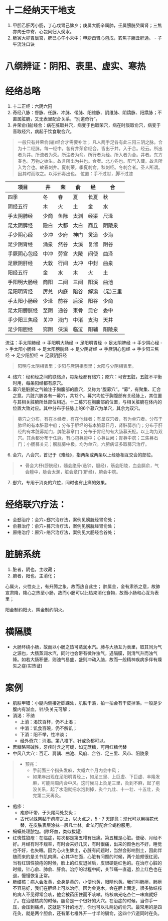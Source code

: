 # 十二经纳天干地支
1. 甲胆乙肝丙小肠，丁心戊胃己脾乡；庚属大肠辛属肺，壬属膀胱癸属肾；三焦亦向壬中寄，心包同归入癸水。
2. 肺寅大卯胃辰宫，脾巳心午小未中；申膀酉肾心包戊，亥焦子胆丑肝通。 - 子午流注口诀

# 八纲辨证：阴阳、表里、虚实、寒热

# 经络总略
1. 十二正经：六阴六阳
2. 奇经八脉：督脉、任脉、冲脉、带脉、阳维脉、阴维脉、阴蹻脉、阳蹻脉；不直属脏腑，又无表里配合关系，“别道奇行”。
3. 井荣俞(输)经合：病在脏取井穴，病变于色取荣穴，病在时辰取俞穴，病变于音取经穴，病起于饮食取合穴。
> 一般只有井荣俞(输)经合才需要补泄；
> 凡人两手足各有此三阳三阴之脉。合为十二经脉。每一经中。各有井荣俞经合。皆出于井。入于合。经云。所出者为井。所流者为荣。所注者为俞。所行者为经。所入者为合。井者。东方春也。万物之始生。故言所出为井也。合者。北方冬也。阳气入藏。故言所入为合也。故春刺井。夏刺荣。季夏刺俞。秋刺经。冬刺合者。圣人所谓。因其时而取之。以泻邪毒出也。
> 位置：手不过肘，脚不过膝

| 项目 | 井 | 荣 | 俞 | 经 | 合 |
| ---- | ---- | ---- | ---- | ---- | ---- |
| 四季 | 冬 | 春 | 夏 | 长夏 | 秋 |
| 阴经五行 | 木 | 火 | 土 | 金 | 水 |
| 手太阴肺经 | 少商 | 鱼际 | 太渊 | 经渠 | 尺泽 |
| 足太阴脾经 | 隐白 | 大都 | 太白 | 商丘 | 阴陵泉 |
| 手少阴心经 | 少冲 | 少府 | 神门 | 灵道 | 少海 |
| 足少阴肾经 | 涌泉 | 然谷 | 太溪 | 复溜 | 阴谷 |
| 手厥阴心包经 | 中冲 | 劳宫 | 大陵 | 间使 | 曲泽 |
| 足厥阴肝经 | 大敦 | 行间 | 太冲  | 中封 | 曲泉 |
| 阳经五行 | 金 | 水 | 木 | 火 | 土 |
| 手阳明大肠经 | 商阳 | 二间 | 三间 | 阳溪 | 曲池 |
| 足阳明胃经 | 厉兑 | 内庭 | 陷谷 | 解溪 | (足)三里 |
| 手太阳小肠经 | 少泽 | 前谷 | 后溪 | 阳谷 | 少商 |
| 足太阳膀胱经 | 至阴 | 通谷 | 束骨 | 昆仑 | 委中 |
| 手少阳三焦经 | 关冲 | 液门 | 中渚 | 支沟 | 天井 |
| 足少阳胆经 | 窍阴 | 侠溪 | 临泣 | 阳辅 | 阳陵泉 |

流注：手太阴肺经 -> 手阳明大肠经 -> 足阳明胃经 -> 足太阴脾经 -> 手少阴心经 -> 手太阳小肠经 -> 足太阳膀胱经 -> 足少阴肾经 -> 手厥阴心包经 -> 手少阳三焦经 -> 足少阳胆经 -> 足厥阴肝经
> 阳明与太阴相表里；少阳与厥阴相表里；太阳与少阴相表里。

4. 络穴：经和经之间的联络点，每条经都有络穴；原穴：可安五脏，五脏不平衡时用，每条阳经都有原穴。
5. 募穴是脏腑之气输注于胸腹部的腧穴，又称为“腹募穴”。“募”，有聚集、汇合之意。六脏六腑各有一募穴，共12个。募穴均位于胸腹部有关经脉上，其位置与其相关脏腑所处部位相近。十二募穴在胸腹部的位置，与相关脏腑在体内的位置大致对应。其中分布于任脉上的6个募穴为单穴，其余为双穴。
> 募穴之分布，有在本经者，有在他经者；有呈双穴者，有为单穴者。分布于肺经的有本脏募中府；分布于胆经的有本腑募日月，肾脏募京门；分布于肝经的有本脏募期门，脾脏募章门；分布于胃经的有大肠募天枢。以上均为双穴。其余都分布于任脉，有心包募膻中；心募巨阙；胃募中脘；三焦募石门；小肠募关元；膀胱募中极。均为单穴。六腑病证多取募穴治疗。
6. 会穴，八会穴，首记于《难经》，指两条或两条以上经脉相互交会的部位。
> * 骨会大杼(膀胱经)，髓会绝骨(悬钟，胆经)，筋会阳陵，血会膈俞，气会膻中，脉会太渊，脏会章门(肝经)，腑会中脘。
7. 郄穴，专用于消炎的穴位，同时也有止痛的效果。

# 经络联穴疗法：
* 会郄治疗：会穴+郄穴治疗法，案例见膀胱经胃俞处；
* 俞募治疗：俞穴+募穴治疗法，案例见膀胱经胃俞处；
* 原络治疗：原穴+络穴治疗法，案例见大肠经合谷处；

# 脏腑系统
1. 脏者，阴也，主收藏；
2. 腑者，阳也，主消化；

心属火，火性炎上，有升腾之象，故而热自此生；
肺属金，金有肃杀之意，故肺宣肃降，降心之热至小肠，故而小肠可以此热来消化食物，故而小肠和心互为表里；


阳金制约阳火，阴金制约阴火。

# 横隔膜
* 大肠环绕小肠，故而以小肠之热可蒸润水汽。肺与大肠互为表里，取其同为气之源也，大肠蒸润水汽，同时也会带有微许浊气，遇隔膜，则清气升而浊气降。如若大肠积便，则浊气易盛，盛则冲动入脑，故而一般精神疾病多伴有燥矢之症(实热证)

# 案例
* 肌肤甲错：小腿内侧接近脚踝处，肌肤干落，拍一拍会有干皮掉落。一般是少腹内有淤血，针/灸关元可解；
* 消渴：不纳
    * 上消：渴饮百杯，仍不止渴；
    * 中消：饥食百碗，仍不解饥；
    * 下消：阳不举，性冷淡；
    * 经外奇穴：消渴。第八椎下。针或灸都可以。
* 蔗糖略带碱性，牙疼时含之可缓，如无蔗糖，可用红糖代替
* 中风八大穴：百汇、肩髃、曲池、风府、合谷、足三里、风市、阳陵泉
> * 预兆：
>   * 手前面三个指头发麻，大概六个月内会中风；
>   * 如果麻出现在足阳明胃经上，如足三里、上巨虚、下巨虚、丰隆发麻，可能两周内会中风。这时候马上灸足三里，灸到不麻，起了疤没关系，起了水泡就把水泡刺掉，灸个九壮、十一壮、十五壮，灸完第二天再灸。
* 疱疹：
    * 疱疹环带，于头尾两处艾灸；
    * 古代以蛛网黏于疱疹之上，以火点之，5 - 7 天即愈；现代可以用棉花代替，在皮肤表层涂抹一层凡士林。此法可配合全蝎粉服用。
* 蚂蟥处理脓包。(除坏血，类似拔罐)
* 红斑性狼疮：在临症，每次都是第五椎有压痛。第五椎是心脏。便秘、月经不好。月经有时不规率，有时会来好几天，有时很痛，出来的颜色也不好，睡觉也不好，也失眠。因为心火生脾土，心脏有问题时，当然会影响到土，因此伴随而来的是关节肌肉痛。心其华在面，心脏有问题的时候，两个脸颊很红润，当有红斑性狼疮的时候，脸上的红皮退掉后，皮很硬是红色的。在治疗心脏的时候，针心俞、肺俞、肝俞。治疗的过程中间，关节痛一直退，脸上红色也在退，慢慢恢复正常。
* 肺结核：病人会发黄，全身是黄的，小便也黄，眼睛也黄。我们叫肺痨，肺痨不容易好，我们在胆经上可以治疗。因为金克木，会在胆上面走，很多肺结核的病人不见得常会咳，他会被药压住而不咳嗽。结核病光吃杏仁一味病就好了。在治结核病的时候，胆俞是一个很好的大穴。在治症的时候，当你手一压，会压到痛点，这就是下针的地方，你也可以扎两边的俞穴。最常用的是四花灸，就是两个胆俞，还有第七椎外开一寸半的膈俞，这四个穴道同时在灸。